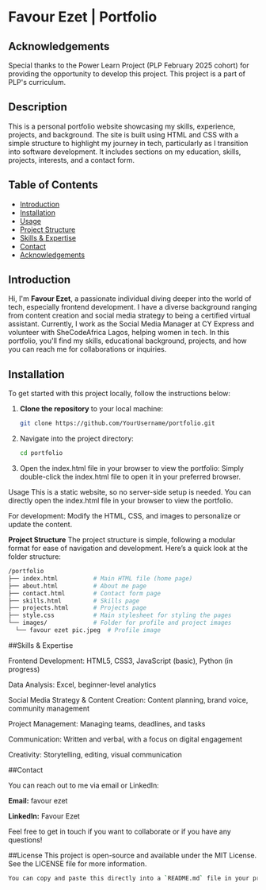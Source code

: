 # Favour Ezet | Portfolio

## Acknowledgements
Special thanks to the Power Learn Project (PLP February 2025 cohort) for providing the opportunity to develop this project. This project is a part of PLP's curriculum.

## Description
This is a personal portfolio website showcasing my skills, experience, projects, and background. The site is built using HTML and CSS with a simple structure to highlight my journey in tech, particularly as I transition into software development. It includes sections on my education, skills, projects, interests, and a contact form.

## Table of Contents
- [Introduction](#introduction)
- [Installation](#installation)
- [Usage](#usage)
- [Project Structure](#project-structure)
- [Skills & Expertise](#skills--expertise)
- [Contact](#contact)
- [Acknowledgements](#acknowledgements)

## Introduction
Hi, I'm **Favour Ezet**, a passionate individual diving deeper into the world of tech, especially frontend development. I have a diverse background ranging from content creation and social media strategy to being a certified virtual assistant. Currently, I work as the Social Media Manager at CY Express and volunteer with SheCodeAfrica Lagos, helping women in tech. In this portfolio, you'll find my skills, educational background, projects, and how you can reach me for collaborations or inquiries.

## Installation
To get started with this project locally, follow the instructions below: 

1. **Clone the repository** to your local machine:
   ```bash
   git clone https://github.com/YourUsername/portfolio.git

2. Navigate into the project directory:
    ```bash
   cd portfolio

4. Open the index.html file in your browser to view the portfolio: Simply double-click the index.html file to open it in your preferred browser.

Usage
This is a static website, so no server-side setup is needed. You can directly open the index.html file in your browser to view the portfolio.

For development: Modify the HTML, CSS, and images to personalize or update the content.

**Project Structure**
The project structure is simple, following a modular format for ease of navigation and development. Here’s a quick look at the folder structure:
  ```bash  
/portfolio
├── index.html          # Main HTML file (home page)
├── about.html          # About me page
├── contact.html        # Contact form page
├── skills.html         # Skills page
├── projects.html       # Projects page
├── style.css           # Main stylesheet for styling the pages
└── images/             # Folder for profile and project images
    └── favour ezet pic.jpeg  # Profile image

```
##Skills & Expertise

Frontend Development: HTML5, CSS3, JavaScript (basic), Python (in progress)

Data Analysis: Excel, beginner-level analytics

Social Media Strategy & Content Creation: Content planning, brand voice, community management

Project Management: Managing teams, deadlines, and tasks

Communication: Written and verbal, with a focus on digital engagement

Creativity: Storytelling, editing, visual communication

##Contact

You can reach out to me via email or LinkedIn:

**Email:** favour ezet

**LinkedIn:** Favour Ezet

Feel free to get in touch if you want to collaborate or if you have any questions!

##License
This project is open-source and available under the MIT License. See the LICENSE file for more information.
 ```bash
You can copy and paste this directly into a `README.md` file in your project repository. Let me know if you'd like to add or adjust anything!
